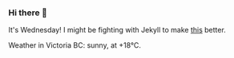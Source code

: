 ### Hi there :wave:

It's Wednesday! I might be fighting with Jekyll to make [this](https://swissclubtoronto.ca) better.

Weather in Victoria BC: sunny, at +18°C.
